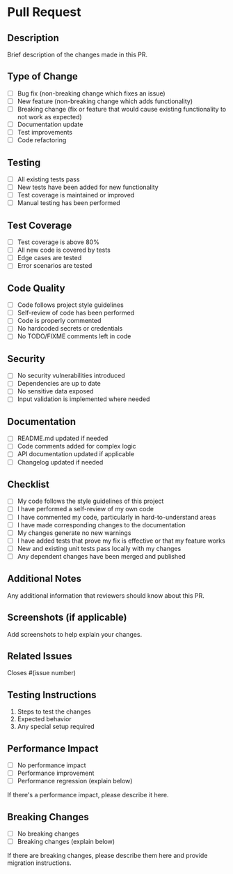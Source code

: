 # Pull Request

## Description

Brief description of the changes made in this PR.

## Type of Change

- [ ] Bug fix (non-breaking change which fixes an issue)
- [ ] New feature (non-breaking change which adds functionality)
- [ ] Breaking change (fix or feature that would cause existing functionality to not work as expected)
- [ ] Documentation update
- [ ] Test improvements
- [ ] Code refactoring

## Testing

- [ ] All existing tests pass
- [ ] New tests have been added for new functionality
- [ ] Test coverage is maintained or improved
- [ ] Manual testing has been performed

## Test Coverage

- [ ] Test coverage is above 80%
- [ ] All new code is covered by tests
- [ ] Edge cases are tested
- [ ] Error scenarios are tested

## Code Quality

- [ ] Code follows project style guidelines
- [ ] Self-review of code has been performed
- [ ] Code is properly commented
- [ ] No hardcoded secrets or credentials
- [ ] No TODO/FIXME comments left in code

## Security

- [ ] No security vulnerabilities introduced
- [ ] Dependencies are up to date
- [ ] No sensitive data exposed
- [ ] Input validation is implemented where needed

## Documentation

- [ ] README.md updated if needed
- [ ] Code comments added for complex logic
- [ ] API documentation updated if applicable
- [ ] Changelog updated if needed

## Checklist

- [ ] My code follows the style guidelines of this project
- [ ] I have performed a self-review of my own code
- [ ] I have commented my code, particularly in hard-to-understand areas
- [ ] I have made corresponding changes to the documentation
- [ ] My changes generate no new warnings
- [ ] I have added tests that prove my fix is effective or that my feature works
- [ ] New and existing unit tests pass locally with my changes
- [ ] Any dependent changes have been merged and published

## Additional Notes

Any additional information that reviewers should know about this PR.

## Screenshots (if applicable)

Add screenshots to help explain your changes.

## Related Issues

Closes #(issue number)

## Testing Instructions

1. Steps to test the changes
2. Expected behavior
3. Any special setup required

## Performance Impact

- [ ] No performance impact
- [ ] Performance improvement
- [ ] Performance regression (explain below)

If there's a performance impact, please describe it here.

## Breaking Changes

- [ ] No breaking changes
- [ ] Breaking changes (explain below)

If there are breaking changes, please describe them here and provide migration instructions.
